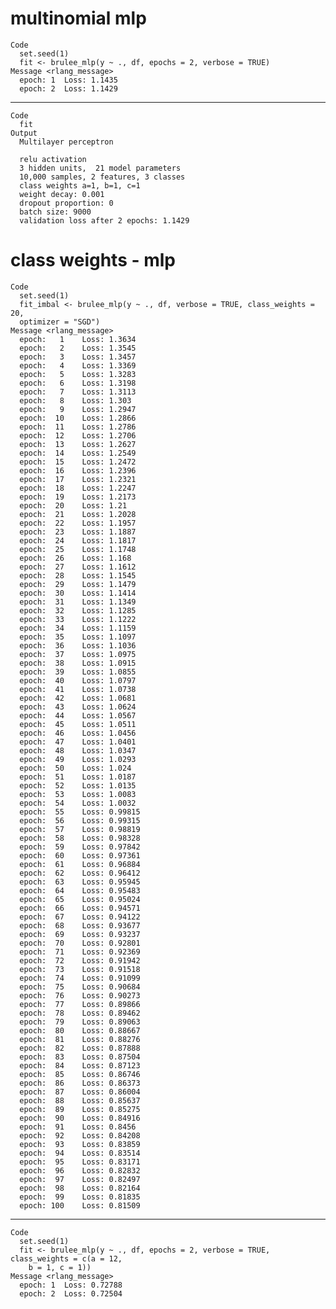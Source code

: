 # multinomial mlp

    Code
      set.seed(1)
      fit <- brulee_mlp(y ~ ., df, epochs = 2, verbose = TRUE)
    Message <rlang_message>
      epoch: 1 	Loss: 1.1435 
      epoch: 2 	Loss: 1.1429 

---

    Code
      fit
    Output
      Multilayer perceptron
      
      relu activation
      3 hidden units,  21 model parameters
      10,000 samples, 2 features, 3 classes 
      class weights a=1, b=1, c=1 
      weight decay: 0.001 
      dropout proportion: 0 
      batch size: 9000 
      validation loss after 2 epochs: 1.1429 

# class weights - mlp

    Code
      set.seed(1)
      fit_imbal <- brulee_mlp(y ~ ., df, verbose = TRUE, class_weights = 20,
      optimizer = "SGD")
    Message <rlang_message>
      epoch:   1 	Loss: 1.3634 
      epoch:   2 	Loss: 1.3545 
      epoch:   3 	Loss: 1.3457 
      epoch:   4 	Loss: 1.3369 
      epoch:   5 	Loss: 1.3283 
      epoch:   6 	Loss: 1.3198 
      epoch:   7 	Loss: 1.3113 
      epoch:   8 	Loss: 1.303 
      epoch:   9 	Loss: 1.2947 
      epoch:  10 	Loss: 1.2866 
      epoch:  11 	Loss: 1.2786 
      epoch:  12 	Loss: 1.2706 
      epoch:  13 	Loss: 1.2627 
      epoch:  14 	Loss: 1.2549 
      epoch:  15 	Loss: 1.2472 
      epoch:  16 	Loss: 1.2396 
      epoch:  17 	Loss: 1.2321 
      epoch:  18 	Loss: 1.2247 
      epoch:  19 	Loss: 1.2173 
      epoch:  20 	Loss: 1.21 
      epoch:  21 	Loss: 1.2028 
      epoch:  22 	Loss: 1.1957 
      epoch:  23 	Loss: 1.1887 
      epoch:  24 	Loss: 1.1817 
      epoch:  25 	Loss: 1.1748 
      epoch:  26 	Loss: 1.168 
      epoch:  27 	Loss: 1.1612 
      epoch:  28 	Loss: 1.1545 
      epoch:  29 	Loss: 1.1479 
      epoch:  30 	Loss: 1.1414 
      epoch:  31 	Loss: 1.1349 
      epoch:  32 	Loss: 1.1285 
      epoch:  33 	Loss: 1.1222 
      epoch:  34 	Loss: 1.1159 
      epoch:  35 	Loss: 1.1097 
      epoch:  36 	Loss: 1.1036 
      epoch:  37 	Loss: 1.0975 
      epoch:  38 	Loss: 1.0915 
      epoch:  39 	Loss: 1.0855 
      epoch:  40 	Loss: 1.0797 
      epoch:  41 	Loss: 1.0738 
      epoch:  42 	Loss: 1.0681 
      epoch:  43 	Loss: 1.0624 
      epoch:  44 	Loss: 1.0567 
      epoch:  45 	Loss: 1.0511 
      epoch:  46 	Loss: 1.0456 
      epoch:  47 	Loss: 1.0401 
      epoch:  48 	Loss: 1.0347 
      epoch:  49 	Loss: 1.0293 
      epoch:  50 	Loss: 1.024 
      epoch:  51 	Loss: 1.0187 
      epoch:  52 	Loss: 1.0135 
      epoch:  53 	Loss: 1.0083 
      epoch:  54 	Loss: 1.0032 
      epoch:  55 	Loss: 0.99815 
      epoch:  56 	Loss: 0.99315 
      epoch:  57 	Loss: 0.98819 
      epoch:  58 	Loss: 0.98328 
      epoch:  59 	Loss: 0.97842 
      epoch:  60 	Loss: 0.97361 
      epoch:  61 	Loss: 0.96884 
      epoch:  62 	Loss: 0.96412 
      epoch:  63 	Loss: 0.95945 
      epoch:  64 	Loss: 0.95483 
      epoch:  65 	Loss: 0.95024 
      epoch:  66 	Loss: 0.94571 
      epoch:  67 	Loss: 0.94122 
      epoch:  68 	Loss: 0.93677 
      epoch:  69 	Loss: 0.93237 
      epoch:  70 	Loss: 0.92801 
      epoch:  71 	Loss: 0.92369 
      epoch:  72 	Loss: 0.91942 
      epoch:  73 	Loss: 0.91518 
      epoch:  74 	Loss: 0.91099 
      epoch:  75 	Loss: 0.90684 
      epoch:  76 	Loss: 0.90273 
      epoch:  77 	Loss: 0.89866 
      epoch:  78 	Loss: 0.89462 
      epoch:  79 	Loss: 0.89063 
      epoch:  80 	Loss: 0.88667 
      epoch:  81 	Loss: 0.88276 
      epoch:  82 	Loss: 0.87888 
      epoch:  83 	Loss: 0.87504 
      epoch:  84 	Loss: 0.87123 
      epoch:  85 	Loss: 0.86746 
      epoch:  86 	Loss: 0.86373 
      epoch:  87 	Loss: 0.86004 
      epoch:  88 	Loss: 0.85637 
      epoch:  89 	Loss: 0.85275 
      epoch:  90 	Loss: 0.84916 
      epoch:  91 	Loss: 0.8456 
      epoch:  92 	Loss: 0.84208 
      epoch:  93 	Loss: 0.83859 
      epoch:  94 	Loss: 0.83514 
      epoch:  95 	Loss: 0.83171 
      epoch:  96 	Loss: 0.82832 
      epoch:  97 	Loss: 0.82497 
      epoch:  98 	Loss: 0.82164 
      epoch:  99 	Loss: 0.81835 
      epoch: 100 	Loss: 0.81509 

---

    Code
      set.seed(1)
      fit <- brulee_mlp(y ~ ., df, epochs = 2, verbose = TRUE, class_weights = c(a = 12,
        b = 1, c = 1))
    Message <rlang_message>
      epoch: 1 	Loss: 0.72788 
      epoch: 2 	Loss: 0.72504 

